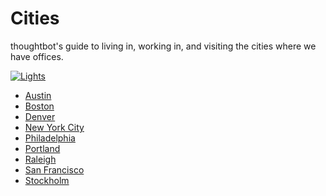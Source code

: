 # Cities

thoughtbot's guide to living in, working in, and visiting
the cities where we have offices.

[![Lights](http://f.cl.ly/items/0j3t2T113U1M2M3j3J3b/lights.png)](http://youtu.be/dIRkowObTQM)

* [Austin](austin.md)
* [Boston](boston.md)
* [Denver](denver.md)
* [New York City](new-york-city.md)
* [Philadelphia](philadelphia.md)
* [Portland](portland.md)
* [Raleigh](raleigh.md)
* [San Francisco](san-francisco.md)
* [Stockholm](stockholm.md)
